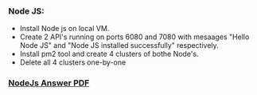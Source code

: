 
### Node JS:
   - Install Node js on local VM.
   - Create 2 API's running on ports 6080 and 7080 with mesaages "Hello Node JS" and "Node JS installed successfully" respectively.
   -  Install pm2 tool and create 4 clusters of bothe Node's.
   - Delete all 4 clusters one-by-one
### [NodeJs Answer PDF]()
